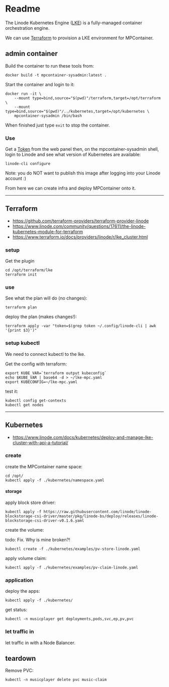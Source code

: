 # Readme

The Linode Kubernetes Engine ([LKE](https://www.linode.com/products/kubernetes/)) is a fully-managed container orchestration engine.

We can use [Terraform](https://www.terraform.io/) to provision a LKE environment for MPContainer.

## admin container

Build the container to run these tools from:

```shell
docker build -t mpcontainer-sysadmin:latest .
```

Start the container and login to it:

```shell
docker run -it \
    --mount type=bind,source="$(pwd)"/terraform,target=/opt/terraform \
    --mount type=bind,source="$(pwd)"/../kubernetes,target=/opt/kubernetes \
    mpcontainer-sysadmin /bin/bash
```

When finished just type `exit` to stop the container.

### Use

Get a [Token](https://cloud.linode.com/profile/tokens) from the web panel then, on the mpcontainer-sysadmin shell, login to Linode and see what version of Kubernetes are available:

```shell
linode-cli configure
```

Note: you do NOT want to publish this image after logging into your Linode account :)

From here we can create infra and deploy MPContainer onto it.

---

## Terraform

* https://github.com/terraform-providers/terraform-provider-linode
* https://www.linode.com/community/questions/17611/the-linode-kubernetes-module-for-terraform
* https://www.terraform.io/docs/providers/linode/r/lke_cluster.html

### setup

Get the plugin

```shell
cd /opt/terraform/lke
terraform init
```

### use

See what the plan will do (no changes):

```
terraform plan
```

deploy the plan (makes changes!):

```
terraform apply -var "token=$(grep token ~/.config/linode-cli | awk '{print $3}')"
```

### setup kubectl

We need to connect kubectl to the lke.

Get the config with terraform:

```
export KUBE_VAR=`terraform output kubeconfig`
echo $KUBE_VAR | base64 -d > ~/lke-mpc.yaml
export KUBECONFIG=~/lke-mpc.yaml
```

test it:

```
kubectl config get-contexts
kubectl get nodes
```

---

## Kubernetes

* https://www.linode.com/docs/kubernetes/deploy-and-manage-lke-cluster-with-api-a-tutorial/

### create

create the MPContainer name space:

```shell
cd /opt/
kubectl apply -f ./kubernetes/namespace.yaml
```

#### storage

apply block store driver:

```shell
kubectl apply -f https://raw.githubusercontent.com/linode/linode-blockstorage-csi-driver/master/pkg/linode-bs/deploy/releases/linode-blockstorage-csi-driver-v0.1.6.yaml
```

create the volume:

todo: Fix. Why is mine broken?!

```shell
kubectl create -f ./kubernetes/examples/pv-store-linode.yaml
```

apply volume claim:

```shell
kubectl apply -f ./kubernetes/examples/pv-claim-linode.yaml
```

### application

deploy the apps:

```shell
kubectl apply -f ./kubernetes/
```

get status:

```shell
kubectl -n musicplayer get deployments,pods,svc,ep,pv,pvc
```

### let traffic in

let traffic in with a Node Balancer.

## teardown

Remove PVC:

```shell
kubectl -n musicplayer delete pvc music-claim
```
